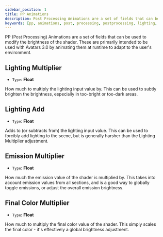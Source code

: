 ```yaml
---
sidebar_position: 1
title: PP Animations
description: Post Processing Animations are a set of fields that can be used to modify the brightness of the Shader, adapting to the user's environment.
keywords: [pp, animations, post, processing, postprocessing, lighting, brightness, poiyomi, shader]
---
```


PP (Post Processing) Animations are a set of fields that can be used to modify the brightness of the shader. These are primarily intended to be used with Avatars 3.0 by animating them at runtime to adapt to the user's environment.

## Lighting Multiplier

- `Type`: <PropertyIcon name="float" />**Float**

How much to multiply the lighting input value by. This can be used to subtly brighten the brightness, especially in too-bright or too-dark areas.

## Lighting Add

- `Type`: <PropertyIcon name="float" />**Float**

Adds to (or subtracts from) the lighting input value. This can be used to forcibly add lighting to the scene, but is generally harsher than the Lighting Multiplier adjustment.

## Emission Multiplier

- `Type`: <PropertyIcon name="float" />**Float**

How much the emission value of the shader is multiplied by. This takes into account emission values from all sections, and is a good way to globally toggle emissions, or adjust the overall emission brightness.

## Final Color Multiplier

- `Type`: <PropertyIcon name="float" />**Float**

How much to multiply the final color value of the shader. This simply scales the final color - it's effectively a global brightness adjustment.
